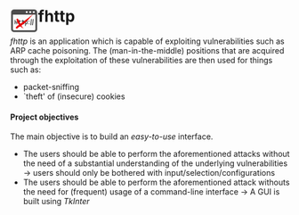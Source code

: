 # fhttp <img src="/media/fhttp_logo.ico" width="50" align="left"/>
*fhttp* is an application which is capable of exploiting vulnerabilities such as ARP cache poisoning.
The (man-in-the-middle) positions that are acquired through the exploitation of these vulnerabilities are then used for things such as:
- packet-sniffing
- `theft' of (insecure) cookies

#### Project objectives
The main objective is to build an *easy-to-use* interface. 
- The users should be able to perform the aforementioned attacks without the need of a substantial understanding of the underlying vulnerabilities &rightarrow; users should only be bothered with input/selection/configurations
- The users should be able to perform the aforementioned attack withouts the need for (frequent) usage of a command-line interface &rightarrow; A GUI is built using *TkInter*
